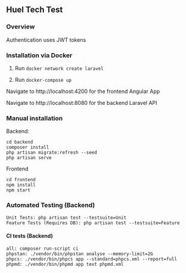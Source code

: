 ## Huel Tech Test

### Overview
Authentication uses JWT tokens

### Installation via Docker
1. Run `docker network create laravel`

2. Run `docker-compose up`

Navigate to http://localhost:4200 for the frontend Angular App

Navigate to http://localhost:8080 for the backend Laravel API

### Manual installation

Backend: 
```
cd backend
composer install
php artisan migrate:refresh --seed
php artisan serve
```

Frontend
```
cd frontend
npm install
npm start
```


### Automated Testing (Backend)
```
Unit Tests: php artisan test --testsuite=Unit
Feature Tests (Requires DB): php artisan test --testsuite=Feature
```

#### CI tests (Backend)
```
all: composer run-script ci
phpstan: ./vendor/bin/phpstan analyse --memory-limit=2G
phpcs: ./vendor/bin/phpcs app --standard=phpcs.xml --report=full
phpmd: ./vendor/bin/phpmd app text phpmd.xml
```

